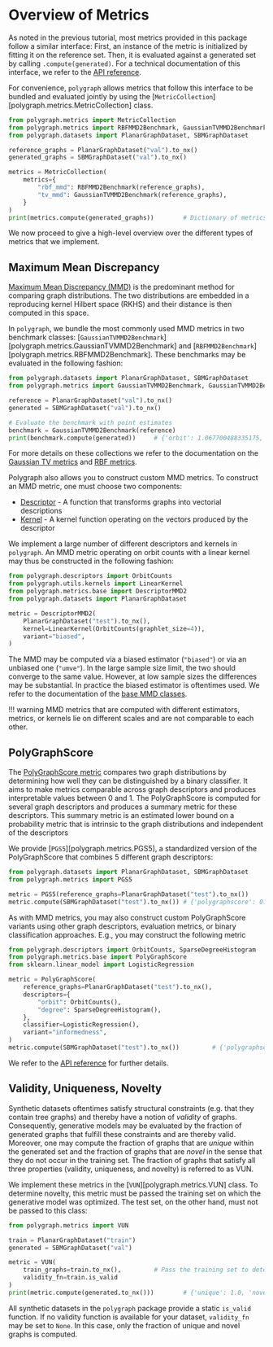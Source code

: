 # Overview of Metrics

As noted in the previous tutorial, most metrics provided in this package follow a similar interface:
First, an instance of the metric is initialized by fitting it on the reference set.
Then, it is evaluated against a generated set by calling `.compute(generated)`.
For a technical documentation of this interface, we refer to the [API reference](../api_reference/metrics/interface.md).

For convenience, `polygraph` allows metrics that follow this interface to be bundled and evaluated jointly by using the [`MetricCollection`][polygraph.metrics.MetricCollection] class.

```python
from polygraph.metrics import MetricCollection
from polygraph.metrics import RBFMMD2Benchmark, GaussianTVMMD2Benchmark
from polygraph.datasets import PlanarGraphDataset, SBMGraphDataset

reference_graphs = PlanarGraphDataset("val").to_nx()
generated_graphs = SBMGraphDataset("val").to_nx()

metrics = MetricCollection(
    metrics={
        "rbf_mmd": RBFMMD2Benchmark(reference_graphs),
        "tv_mmd": GaussianTVMMD2Benchmark(reference_graphs),
    }
)
print(metrics.compute(generated_graphs))        # Dictionary of metrics
```

We now proceed to give a high-level overview over the different types of metrics that we implement.

## Maximum Mean Discrepancy

[Maximum Mean Discrepancy (MMD)](../api_reference/metrics/mmd.md) is the predominant method for comparing graph distributions.
The two distributions are embedded in a reproducing kernel Hilbert space (RKHS) and their distance is then computed in this space.

In `polygraph`, we bundle the most commonly used MMD metrics in two benchmark classes: [`GaussianTVMMD2Benchmark`][polygraph.metrics.GaussianTVMMD2Benchmark] and [`RBFMMD2Benchmark`][polygraph.metrics.RBFMMD2Benchmark]. These benchmarks may be evaluated in the following fashion:

```python
from polygraph.datasets import PlanarGraphDataset, SBMGraphDataset
from polygraph.metrics import GaussianTVMMD2Benchmark, GaussianTVMMD2BenchmarkInterval

reference = PlanarGraphDataset("val").to_nx()
generated = SBMGraphDataset("val").to_nx()

# Evaluate the benchmark with point estimates
benchmark = GaussianTVMMD2Benchmark(reference)
print(benchmark.compute(generated))     # {'orbit': 1.067700488335175, 'clustering': 0.32549637224264394, 'degree': 0.3375409762261701, 'spectral': 0.0830197437100697}
```

For more details on these collections we refer to the documentation on the [Gaussian TV metrics](../metrics/gaussian_tv_mmd.md) and [RBF metrics](../metrics/rbf_mmd.md).

Polygraph also allows you to construct custom MMD metrics. To construct an MMD metric, one must choose two components:

- [Descriptor](../api_reference/utils/graph_descriptors.md) - A function that transforms graphs into vectorial descriptions
- [Kernel](../api_reference/utils/graph_kernels.md) - A kernel function operating on the vectors produced by the descriptor

We implement a large number of different descriptors and kernels in `polygraph`.
An MMD metric operating on orbit counts with a linear kernel may thus be constructed in the following fashion:

```python
from polygraph.descriptors import OrbitCounts
from polygraph.utils.kernels import LinearKernel
from polygraph.metrics.base import DescriptorMMD2
from polygraph.datasets import PlanarGraphDataset

metric = DescriptorMMD2(
    PlanarGraphDataset("test").to_nx(),
    kernel=LinearKernel(OrbitCounts(graphlet_size=4)),
    variant="biased",
)
```

The MMD may be computed via a biased estimator (`"biased"`) or via an unbiased one (`"umve"`).
In the large sample size limit, the two should converge to the same value. However, at low sample sizes the differences may be substantial.
In practice the biased estimator is oftentimes used. We refer to the documentation of the [base MMD classes](../api_reference/metrics/mmd.md).


!!! warning
    MMD metrics that are computed with different estimators, metrics, or kernels lie on different scales and are not comparable to each other.

## PolyGraphScore

The [PolyGraphScore metric](../api_reference/metrics/polygraphscore.md) compares two graph distributions by determining how well they can be distinguished by a binary classifier.
It aims to make metrics comparable across graph descriptors and produces interpretable values between 0 and 1.
The PolyGraphScore is computed for several graph descriptors and produces a summary metric for these descriptors.
This summary metric is an estimated lower bound on a probability metric that is intrinsic to the graph distributions and independent of the descriptors

We provide [`PGS5`][polygraph.metrics.PGS5], a standardized version of the PolyGraphScore that combines 5 different graph descriptors:

```python
from polygraph.datasets import PlanarGraphDataset, SBMGraphDataset
from polygraph.metrics import PGS5

metric = PGS5(reference_graphs=PlanarGraphDataset("test").to_nx())
metric.compute(SBMGraphDataset("test").to_nx()) # {'polygraphscore': 0.999301797449604, 'polygraphscore_descriptor': 'degree', 'subscores': {'orbit': 0.9986018004713674, 'clustering': 0.9933180272388359, 'degree': 0.999301797449604, 'spectral': 0.9690467491487502, 'gin': 0.9984711185804029}}
```

As with MMD metrics, you may also construct custom PolyGraphScore variants using other graph descriptors, evaluation metrics, or binary classification approaches.
E.g., you may construct the following metric

```python
from polygraph.descriptors import OrbitCounts, SparseDegreeHistogram
from polygraph.metrics.base import PolyGraphScore
from sklearn.linear_model import LogisticRegression

metric = PolyGraphScore(
    reference_graphs=PlanarGraphDataset("test").to_nx(),
    descriptors={
        "orbit": OrbitCounts(),
        "degree": SparseDegreeHistogram(),
    },
    classifier=LogisticRegression(),
    variant="informedness",
)
metric.compute(SBMGraphDataset("test").to_nx())         # {'polygraphscore': 0.9, 'polygraphscore_descriptor': 'orbit', 'subscores': {'orbit': 0.9, 'degree': 0.9}}
```

We refer to the [API reference](../api_reference/metrics/polygraphscore.md) for further details.

## Validity, Uniqueness, Novelty

Synthetic datasets oftentimes satisfy structural constraints (e.g. that they contain tree graphs) and thereby have a notion of *validity* of graphs.
Consequently, generative models may be evaluated by the fraction of generated graphs that fulfill these constraints and are thereby valid.
Moreover, one may compute the fraction of graphs that are *unique* within the generated set and the fraction of graphs that are *novel* in the sense
that they do not occur in the training set. The fraction of graphs that satisfy all three properties (validity, uniqueness, and novelty) is referred to as VUN.

We implement these metrics in the [`VUN`][polygraph.metrics.VUN] class.
To determine novelty, this metric must be passed the training set on which the generative model was optimized. The test set, on the other hand, must not be passed to this class:

```python
from polygraph.metrics import VUN

train = PlanarGraphDataset("train")
generated = SBMGraphDataset("val")

metric = VUN(
    train_graphs=train.to_nx(),         # Pass the training set to determine novelty
    validity_fn=train.is_valid
)
print(metric.compute(generated.to_nx()))        # {'unique': 1.0, 'novel': 1.0, 'unique_novel': 1.0, 'valid': 0.0, 'valid_unique_novel': 0.0, 'valid_novel': 0.0, 'valid_unique': 0.0}
```

All synthetic datasets in the `polygraph` package provide a static `is_valid` function.
If no validity function is available for your dataset, `validity_fn` may be set to `None`. In this case, only the fraction of unique and novel graphs is computed.
